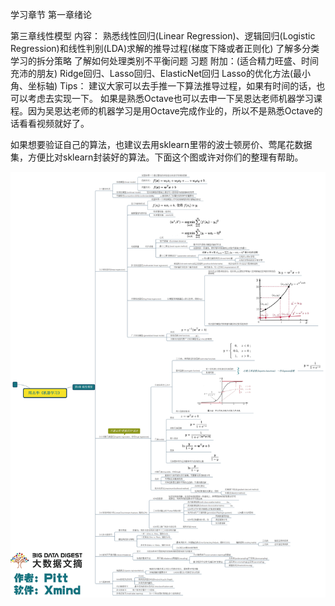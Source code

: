 学习章节
第一章绪论

第三章线性模型
内容：
	熟悉线性回归(Linear Regression)、逻辑回归(Logistic Regression)和线性判别(LDA)求解的推导过程(梯度下降或者正则化)
	了解多分类学习的拆分策略
	了解如何处理类别不平衡问题
	习题
附加：(适合精力旺盛、时间充沛的朋友)
	Ridge回归、Lasso回归、ElasticNet回归
	Lasso的优化方法(最小角、坐标轴)
Tips：
	建议大家可以去手推一下算法推导过程，如果有时间的话，也可以考虑去实现一下。
	如果是熟悉Octave也可以去申一下吴恩达老师机器学习课程。因为吴恩达老师的机器学习是用Octave完成作业的，所以不是熟悉Octave的话看看视频就好了。

​	如果想要验证自己的算法，也建议去用sklearn里带的波士顿房价、莺尾花数据集，方便比对sklearn封装好的算法。
​	下面这个图或许对你们的整理有帮助。

![第三章线性模型思维导图](resources/imgs/chp3_linear_model/linear_model_mind_mapping.png)